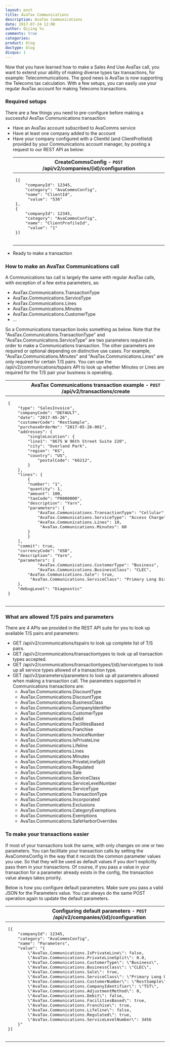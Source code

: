 ```yaml
---
layout: post
title: AvaTax Communications
description: AvaTax Communications
date: 2017-07-24 12:00
author: Qijing Yu
comments: true
categories:
product: blog
doctype: blog
disqus: 1
---
```

Now that you have learned how to make a Sales And Use AvaTax call, you want to extend your ability of making diverse types tax transactions, for example: Telecommunications. The good news is AvaTax is now supporting the Telecoms tax calculation. With a few setups, you can easily use your regular AvaTax account for making Telecoms transactions.

<h3>Required setups</h3>

There are a few things you need to pre-configure before making a successful AvaTax Communications transaction:
<ul class="normal">
    <li>Have an AvaTax account subscribed to AvaComms service</li>
    <li>Have at least one company added to the account</li>
    <li>Have your company configured with a ClientId (and ClientProfileId) provided by your Communications account manager, by posting a request to our REST API as below:
    <table class="styled-table">
        <thead>
            <tr>
                <th>CreateCommsConfig - <code>POST</code> /api/v2/companies/{id}/configuration</th>
            </tr>
        </thead>
        <tbody>
            <tr>
                <td>
                    <div class="language-json highlighter-rouge">
                        <pre class="highlight">
<span class="p">[{</span>
    <span class="nt">"companyId"</span><span class="p">: </span><span class="mi">12345</span><span class="p">,</span>
    <span class="nt">"category"</span><span class="p">: </span><span class="s2">"AvaCommsConfig"</span><span class="p">,</span>
    <span class="nt">"name"</span><span class="p">: </span><span class="s2">"ClientId"</span><span class="p">,</span>
    <span class="nt"> "value"</span><span class="p">: </span><span class="s2">"536"</span>
<span class="p">},
{</span>
    <span class="nt">"companyId"</span><span class="p">: </span><span class="mi">12345</span><span class="p">,</span>
    <span class="nt">"category"</span><span class="p">: </span><span class="s2">"AvaCommsConfig"</span><span class="p">,</span>
    <span class="nt">"name"</span><span class="p">: </span><span class="s2">"ClientProfileId"</span><span class="p">,</span>
    <span class="nt"> "value"</span><span class="p">: </span><span class="s2">"1"</span>
<span class="p">}]</span>
                        </pre>
                    </div>
                </td>
            </tr>
        </tbody>
    </table>
    </li>
    <li>Ready to make a transaction</li>
</ul>

<h3>How to make an AvaTax Communications call</h3>

A Communications tax call is largely the same with regular AvaTax calls, with exception of a few extra parameters, as:
<ul class="normal">
    <li>AvaTax.Communications.TransactionType</li>
    <li>AvaTax.Communications.ServiceType</li>
    <li>AvaTax.Communications.Lines</li>
    <li>AvaTax.Communications.Minutes</li>
    <li>AvaTax.Communications.CustomerType</li>
    <li>…</li>
</ul>

So a Communications transaction looks something as below. Note that the "AvaTax.Communications.TransactionType" and "AvaTax.Communications.ServiceType" are two parameters required in order to make a Communications transaction. The other parameters are required or optional depending on distinctive use cases. For example, "AvaTax.Communications.Minutes" and "AvaTax.Communications.Lines" are only required for certain T/S pairs. You can use the /api/v2/communications/tspairs API to look up whether Minutes or Lines are required for the T/S pair your business is operating.

<table class="styled-table">
        <thead>
            <tr>
                <th>AvaTax Communications transaction example - <code>POST</code> /api/v2/transactions/create</th>
            </tr>
        </thead>
        <tbody>
            <tr>
                <td>
                    <div class="language-json highlighter-rouge">
                        <pre class="highlight">
<span class="p">{</span>
    <span class="nt">"type"</span><span class="p">: </span><span class="s2">"SalesInvoice"</span><span class="p">,</span>
    <span class="nt">"companyCode"</span><span class="p">: </span><span class="s2">"DEFAULT"</span><span class="p">,</span>
    <span class="nt">"date"</span><span class="p">: </span><span class="s2">"2017-05-26"</span><span class="p">,</span>
    <span class="nt">"customerCode"</span><span class="p">: </span><span class="s2">"RestSample"</span><span class="p">,</span>
    <span class="nt">"purchaseOrderNo"</span><span class="p">: </span><span class="s2">"2017-05-26-001"</span><span class="p">,</span>
    <span class="nt">"addresses"</span><span class="p">: {</span>
        <span class="nt">"singleLocation"</span><span class="p">: {</span>
        <span class="nt">"line1"</span><span class="p">: </span><span class="s2">"8675 W 96th Street Suite 220"</span><span class="p">,</span>
        <span class="nt">"city"</span><span class="p">: </span><span class="s2">"Overland Park"</span><span class="p">,</span>
        <span class="nt">"region"</span><span class="p">: </span><span class="s2">"KS"</span><span class="p">,</span>
        <span class="nt">"country"</span><span class="p">: </span><span class="s2">"US"</span><span class="p">,</span>
            <span class="nt">"postalCode"</span><span class="p">: </span><span class="s2">"66212"</span><span class="p">,</span>
        <span class="p">}
    },</span>
    <span class="nt">"lines"</span><span class="p">: {
        {</span>
        <span class="nt">"number"</span><span class="p">: </span><span class="s2">"1"</span><span class="p">,</span>
        <span class="nt">"quantity"</span><span class="p">: </span><span class="mi">1</span><span class="p">,</span>
        <span class="nt">"amount"</span><span class="p">: </span><span class="mi">100</span><span class="p">,</span>
        <span class="nt">"taxCode"</span><span class="p">: </span><span class="s2">"P0000000"</span><span class="p">,</span>
        <span class="nt">"description"</span><span class="p">: </span><span class="s2">"Yarn"</span><span class="p">,</span>
        <span class="nt">"parameters"</span><span class="p">: {</span>
            <span class="nt">"AvaTax.Communications.TransactionType"</span><span class="p">: </span><span class="s2">"Cellular"</span><span class="p">,</span>
            <span class="nt">"AvaTax.Communications.ServiceType"</span><span class="p">: </span><span class="s2">"Access Charge"</span><span class="p">,</span>
            <span class="nt">"AvaTax.Communications.Lines"</span><span class="p">: </span><span class="mi">10</span><span class="p">,</span>
            <span class="nt"> "AvaTax.Communications.Minutes"</span><span class="p">: </span><span class="mi">60</span>
        <span class="p">}
        }
    ],</span>
    <span class="nt">"commit"</span><span class="p">: </span><span class="mi">true</span><span class="p">,</span>
    <span class="nt">"currencyCode"</span><span class="p">: </span><span class="s2">"USD"</span><span class="p">,</span>
    <span class="nt">"description"</span><span class="p">: </span><span class="s2">"Yarn"</span><span class="p">,</span>
    <span class="nt">"parameters"</span><span class="p">: {</span>
            <span class="nt">"AvaTax.Communications.CustomerType"</span><span class="p">: </span><span class="s2">"Business"</span><span class="p">,</span>
            <span class="nt">"AvaTax.Communications.BusinessClass"</span><span class="p">: </span><span class="s2">"CLEC"</span><span class="p">,</span>
        <span class="nt">"AvaTax.Communications.Sale"</span><span class="p">: </span><span class="mi">true</span><span class="p">,</span>
        <span class="nt"> "AvaTax.Communications.ServiceClass"</span><span class="p">: </span><span class="s2">"Primary Long Distance"</span><span class="p">,
    },</span>
    <span class="nt">"debugLevel"</span><span class="p">: </span><span class="s2">"Diagnostic"</span>
<span class="p">}</span>
                        </pre>
                    </div>
                </td>
            </tr>
        </tbody>
    </table>

<h3>What are allowed T/S pairs and parameters</h3>

There are 4 APIs we provided in the REST API suite for you to look up available T/S pairs and parameters:
<ul class="normal">
    <li>GET /api/v2/communications/tspairs  to look up complete list of T/S pairs.</li>
    <li>GET /api/v2/communications/transactiontypes  to look up all transaction types accepted.</li>
    <li>GET /api/v2/communications/transactiontypes/{id}/servicetypes to look up all service types allowed of a transaction type.</li>
    <li>GET /api/v2/parameters/parameters  to look up all parameters allowed when making a transaction call. The parameters supported in Communications transactions are:
        <ul class="normal">
            <li>AvaTax.Communications.DiscountType</li>
            <li>AvaTax.Communications.DiscountType</li>
            <li>AvaTax.Communications.BusinessClass</li>
            <li>AvaTax.Communications.CompanyIdentifier</li>
            <li>AvaTax.Communications.CustomerType</li>
            <li>AvaTax.Communications.Debit</li>
            <li>AvaTax.Communications.FacilitiesBased</li>
            <li>AvaTax.Communications.Franchise</li>
            <li>AvaTax.Communications.InvoiceNumber</li>
            <li>AvaTax.Communications.IsPrivateLine</li>
            <li>AvaTax.Communications.Lifeline</li>
            <li>AvaTax.Communications.Lines</li>
            <li>AvaTax.Communications.Minutes</li>
            <li>AvaTax.Communications.PrivateLineSplit</li>
            <li>AvaTax.Communications.Regulated</li>
            <li>AvaTax.Communications.Sale</li>
            <li>AvaTax.Communications.ServiceClass</li>
            <li>AvaTax.Communications.ServiceLevelNumber</li>
            <li>AvaTax.Communications.ServiceType</li>
            <li>AvaTax.Communications.TransactionType</li>
            <li>AvaTax.Communications.Incorporated</li>
            <li>AvaTax.Communications.Exclusions</li>
            <li>AvaTax.Communications.CategoryExemptions</li>
            <li>AvaTax.Communications.Exemptions</li>
            <li>AvaTax.Communications.SafeHarborOverrides</li>
        </ul>
    </li>   
</ul>

<h3>To make your transactions easier</h3>
If most of your transactions look the same, with only changes on one or two parameters. You can facilitate your transaction calls by setting the AvaCommsConfig in the way that it records the common parameter values you use. So that they will be used as default values if you don't explicitly pass them in your transactions. Of course, if you pass a value in your transaction for a parameter already exists in the config, the transaction value always takes priority. 

Below is how you configure default parameters. Make sure you pass a valid JSON for the Parameters value. You can always do the same POST operation again to update the default parameters.

<table class="styled-table">
        <thead>
            <tr>
                <th>Configuring default parameters - <code>POST</code> /api/v2/companies/{id}/configuration</th>
            </tr>
        </thead>
        <tbody>
            <tr>
                <td>
                    <div class="language-json highlighter-rouge">
                        <pre class="highlight">
<span class="p">[{</span>
    <span class="nt">"companyId"</span><span class="p">: </span><span class="mi">12345</span><span class="p">,</span>
    <span class="nt">"category"</span><span class="p">: </span><span class="s2">"AvaCommsConfig"</span><span class="p">,</span>
    <span class="nt">"name"</span><span class="p">: </span><span class="s2">"Parameters"</span><span class="p">,</span>
    <span class="nt">"value"</span><span class="p">: "{</span>
        <span class="nt">\"AvaTax.Communications.IsPrivateLine\"</span><span class="p">: </span><span class="mi">false</span><span class="p">,</span>
        <span class="nt">\"AvaTax.Communications.PrivateLineSplit\"</span><span class="p">: </span><span class="mi">0.0</span><span class="p">,</span>
        <span class="nt">\"AvaTax.Communications.CustomerType\"</span><span class="p">: </span><span class="s2">\"Business\"</span><span class="p">,</span>
        <span class="nt">\"AvaTax.Communications.BusinessClass\"</span><span class="p">: </span><span class="s2">\"CLEC\"</span><span class="p">,</span>
        <span class="nt">\"AvaTax.Communications.Sale\"</span><span class="p">: </span><span class="mi">true</span><span class="p">,</span>
        <span class="nt">\"AvaTax.Communications.ServiceClass\"</span><span class="p">: </span><span class="s2">\"Primary Long Distance\"</span><span class="p">,</span>
        <span class="nt">\"AvaTax.Communications.CustomerNumber\"</span><span class="p">: </span><span class="s2">\"RestSample\"</span><span class="p">,</span>
        <span class="nt">\"AvaTax.Communications.CompanyIdentifier\"</span><span class="p">: </span><span class="s2">\"TST\"</span><span class="p">,</span>
        <span class="nt">\"AvaTax.Communications.AdjustmentMethod\"</span><span class="p">: </span><span class="mi">0</span><span class="p">,</span>
        <span class="nt">\"AvaTax.Communications.Debit\"</span><span class="p">: </span><span class="mi">false</span><span class="p">,</span>
        <span class="nt">\"AvaTax.Communications.FacilitiesBased\"</span><span class="p">: </span><span class="mi">true</span><span class="p">,</span>
        <span class="nt">\"AvaTax.Communications.Franchise\"</span><span class="p">: </span><span class="mi">true</span><span class="p">,</span>
        <span class="nt">\"AvaTax.Communications.Lifeline\"</span><span class="p">: </span><span class="mi">false</span><span class="p">,</span>
        <span class="nt">\"AvaTax.Communications.Regulated\"</span><span class="p">: </span><span class="mi">true</span><span class="p">,</span>
        <span class="nt">\"AvaTax.Communications.ServiceLevelNumber\"</span><span class="p">: </span><span class="mi">3456</span>
    <span class="p">}"</span>
<span class="p">}]</span>
                        </pre>
                    </div>
                </td>
            </tr>
        </tbody>
    </table>